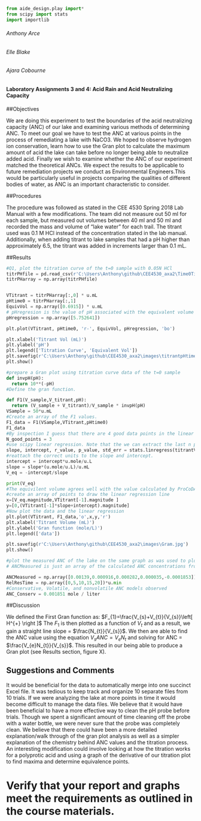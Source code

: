 
```Python
from aide_design.play import*
from scipy import stats
import importlib
```
###### Anthony Arce
###### Elle Blake
###### Ajara Cobourne

#### **Laboratory Assignments 3 and 4: Acid Rain and Acid Neutralizing Capacity**

##Objectives

We are doing this experiment to test the boundaries of the acid neutralizing capacity (ANC) of our lake and examining various methods of determining ANC. To meet our goal we have to test the ANC at various points in the process of remediating a lake with NaCO3. We hoped to observe hydrogen ion conservation, learn how to use the Gran plot to calculate the maximum amount of acid the lake can take before no longer being able to neutralize added acid. Finally we wish to examine whether the ANC of our experiment matched the theoretical ANCs. We expect the results to be applicable to future remediation projects we conduct as Environmental Engineers.This would be particularly useful in projects comparing the qualities of different bodies of water, as ANC is an important characteristic to consider.

##Procedures

The procedure was followed as stated in the CEE 4530 Spring 2018 Lab Manual with a few modifications. The team did not measure out 50 ml for each sample, but measured out volumes between 40 ml and 50 ml and recorded the mass and volume of “lake water” for each trail. The titrant used was 0.1 M HCl instead of the concentration stated in the lab manual. Additionally, when adding titrant to lake samples that had a pH higher than approximately 6.5, the titrant was added in increments larger than 0.1 mL.

##Results

```python
#Q1, plot the titration curve of the t=0 sample with 0.05N HCl
titrPHfile = pd.read_csv(r'C:\Users\Anthony\github\CEE4530_axa2\Time0TitrantVolpH.csv')
titrPHarray = np.array(titrPHfile)


VTitrant = titrPHarray[:,0] * u.mL
pHtime0 = titrPHarray[:,1]
EquivVol = np.array([0.6915]) * u.mL
# pHregresion is the value of pH associated with the equivalent volume calculated by using linear regression on the first three points for the time 0.
pHregression = np.array([5.752641])

plt.plot(VTitrant, pHtime0, 'r-', EquivVol, pHregression, 'bo')

plt.xlabel('Titrant Vol (mL)')
plt.ylabel('pH')
plt.legend(['Titration Curve', 'Equivalent Vol'])
plt.savefig(r'C:\Users\Anthony\github\CEE4530_axa2\images\titrantpHtime0.jpg')
plt.show()
```

```python
#prepare a Gran plot using titration curve data of the t=0 sample
def invpH(pH):
  return 10**(-pH)
#Define the gran function.

def F1(V_sample,V_titrant,pH):
  return (V_sample + V_titrant)/V_sample * invpH(pH)
VSample = 50*u.mL
#Create an array of the F1 values.
F1_data = F1(VSample,VTitrant,pHtime0)
F1_data
#By inspection I guess that there are 4 good data points in the linear region.
N_good_points = 3
#use scipy linear regression. Note that the we can extract the last n points from an array using the notation [-N:]
slope, intercept, r_value, p_value, std_err = stats.linregress(titrantVolTime0[-N_good_points:],F1_data[-N_good_points:])
#reattach the correct units to the slope and intercept.
intercept = intercept*u.mole/u.L
slope = slope*(u.mole/u.L)/u.mL
V_eq = -intercept/slope

print(V_eq)
#The equivilent volume agrees well with the value calculated by ProCoDA.
#create an array of points to draw the linear regression line
x=[V_eq.magnitude,VTitrant[-1].magnitude ]
y=[0,(VTitrant[-1]*slope+intercept).magnitude]
#Now plot the data and the linear regression
plt.plot(VTitrant, F1_data,'o',x,y,'r')
plt.xlabel('Titrant Volume (mL)')
plt.ylabel('Gran function (mole/L)')
plt.legend(['data'])

plt.savefig(r'C:\Users\Anthony\github\CEE4530_axa2\images\Gram.jpg')
plt.show()

```

```python
#plot the measured ANC of the lake on the same graph as was used to plot the conservative, volatile, and nonvolatile ANC models.
# ANCMeasured is just an array of the calculated ANC concentrations from the Gran analysis excel files. The laboratory group ABC wrote down the measured ANC values.

ANCMeasured = np.array([0.00139,0.000916,0.000282,0.000035,-0.0001853])
RelResTime = np.array([0,5,10,15,20])*u.min
#Conservative, Volatile, and nonvolatile ANC models observed
ANC_Conserv = 0.001851 mole / liter


```

##Discussion



We defined the First Gran function as:
$F_{1}=\frac{V_{s}+V_{t}}{V_{s}}\left[ H^{+} \right ]$ The $F_{1}$ is then plotted as a function of $V_{t}$ and as a result, we gain a straight line slope = $\frac{N_{t}}{V_{s}}$.
We then are able to find the ANC value using the equation $V_{s}ANC = V_{e}N_{t}$ and solving for ANC = $\frac{V_{e}N_{t}}{V_{s}}$. This resulted in our being able to produce a Gran plot (see Results section, figure X).




## Suggestions and Comments

It would be beneficial for the data to automatically merge into one succinct Excel file.  It was tedious to keep track and organize 10 separate files from 10 trials. If we were analyzing the lake at more points in time it would become difficult to manage the data files.  We believe that it would have been beneficial to have a more effective way to clean the pH probe before trials. Though we spent a significant amount of time cleaning off the probe with a water bottle, we were never sure that the probe was completely clean. We believe that there could have been a more detailed explanation/walk through of the gran plot analysis as well as a simpler explanation of the chemistry behind ANC values and the titration process. An interesting modification could involve looking at how the titration works for a polyprotic acid and using a graph of the derivative of our titration plot to find maxima and determine equivalence points.

# Verify that your report and graphs meet the requirements as outlined in the course materials.
